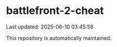 # battlefront-2-cheat

Last updated: 2025-06-10 03:45:58

This repository is automatically maintained.
